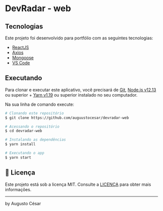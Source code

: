 # DevRadar - web

## Tecnologias

Este projeto foi desenvolvido para portfólio com as seguintes tecnologias:

- [ReactJS](https://expressjs.com/)
- [Axios](https://github.com/axios/axios)
- [Mongoose](https://mongoosejs.com/)
- [VS Code][vc]

## Executando

Para clonar e executar este aplicativo, você precisará de [Git](https://git-scm.com), [Node.js v12.13][nodejs] ou superior + [Yarn v1.19][yarn] ou superior instalado no seu computador.

Na sua linha de comando execute:

```bash
# Clonando este repositório
$ git clone https://github.com/auguustocesar/devradar-web

# Acessando o repositório
$ cd devradar-web

# Instalando as dependências
$ yarn install

# Executando o app
$ yarn start
```

## :memo: Licença

Este projeto está sob a licença MIT. Consulte a [LICENÇA](https://github.com/fradeneto/devradar-mobile/blob/master/LICENSE) para obter mais informações.

---

by Augusto César

[nodejs]: https://nodejs.org/
[yarn]: https://yarnpkg.com/
[vc]: https://code.visualstudio.com/
